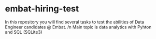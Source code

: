 # embat-hiring-test

In this repository you will find several tasks to test the abilities of Data Engineer candidates @ Embat. /n
Main topic is data analytics with Pyhton and SQL (SQLite3)
